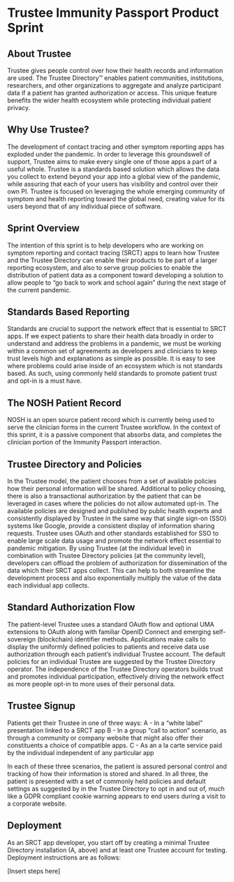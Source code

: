 # Trustee Immunity Passport Product Sprint

## About Trustee

Trustee gives people control over how their health records and information are used. The Trustee Directory™ enables patient communities, institutions, researchers, and other organizations to aggregate and analyze participant data if a patient has granted authorization or access. This unique feature benefits the wider health ecosystem while protecting individual patient privacy.

## Why Use Trustee?

The development of contact tracing and other symptom reporting apps has exploded under the pandemic. In order to leverage this groundswell of support, Trustee aims to make every single one of those apps a part of a useful whole. Trustee is a standards based solution which allows the data you collect to extend beyond your app into a global view of the pandemic, while assuring that each of your users has visibility and control over their own PI. Trustee is focused on leveraging the whole emerging community of symptom and health reporting toward the global need, creating value for its users beyond that of any individual piece of software.

## Sprint Overview

The intention of this sprint is to help developers who are working on symptom reporting and contact tracing (SRCT) apps to learn how Trustee and the Trustee Directory can enable their products to be part of a larger reporting ecosystem, and also to serve group policies to enable the distribution of patient data as a component toward developing a solution to allow people to “go back to work and school again” during the next stage of the current pandemic.

## Standards Based Reporting

Standards are crucial to support the network effect that is essential to SRCT apps. If we expect patients to share their health data broadly in order to understand and address the problems in a pandemic, we must be working within a common set of agreements as developers and clinicians to keep trust levels high and explanations as simple as possible. It is easy to see where problems could arise inside of an ecosystem which is not standards based. As such, using commonly held standards to promote patient trust and opt-in is a must have.

## The NOSH Patient Record

NOSH is an open source patient record which is currently being used to serve the clinician forms in the current Trustee workflow. In the context of this sprint, it is a passive component that absorbs data, and completes the clinician portion of the Immunity Passport interaction.

## Trustee Directory and Policies

In the Trustee model, the patient chooses from a set of available policies how their personal information will be shared. Additional to policy choosing, there is also a transactional authorization by the patient that can be leveraged in cases where the policies do not allow automated opt-in. The available policies are designed and published by public health experts and consistently displayed by Trustee in the same way that single sign-on (SSO) systems like Google, provide a consistent display of information sharing requests. Trustee uses OAuth and other standards established for SSO to enable large scale data usage and promote the network effect essential to pandemic mitigation. By using Trustee (at the individual level) in combination with Trustee Directory policies (at the community level), developers can offload the problem of authorization for dissemination of the data which their SRCT apps collect. This can help to both streamline the development process and also exponentially multiply the value of the data each individual app collects.

## Standard Authorization Flow

The patient-level Trustee uses a standard OAuth flow and optional UMA extensions to OAuth along with familiar OpenID Connect and emerging self-sovereign (blockchain) identifier methods. Applications make calls to display the uniformly defined policies to patients and receive data use authorization through each patient’s individual Trustee account. The default policies for an individual Trustee are suggested by the Trustee Directory operator. The independence of the Trustee Directory operators builds trust and promotes individual participation, effectively driving the network effect as more people opt-in to more uses of their personal data.

## Trustee Signup

Patients get their Trustee in one of three ways:
A - In a “white label” presentation linked to a SRCT app
B - In a group “call to action” scenario, as through a community or company website that might also offer their constituents a choice of compatible apps.
C - As an a la carte service paid by the individual independent of any particular app

In each of these three scenarios, the patient is assured personal control and tracking of how their information is stored and shared. In all three, the patient is presented with a set of commonly held policies and default settings as suggested by in the Trustee Directory to opt in and out of, much like a GDPR compliant cookie warning appears to end users during a visit to a corporate website.

## Deployment

As an SRCT app developer, you start off by creating a minimal Trustee Directory installation (A, above) and at least one Trustee account for testing. Deployment instructions are as follows:

[Insert steps here]
